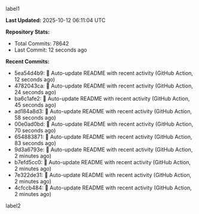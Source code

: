 
label1 
<!-- ACTIVITY_START -->
**Last Updated:** 2025-10-12 06:11:04 UTC

**Repository Stats:**
- Total Commits: 78642
- Last Commit: 12 seconds ago

**Recent Commits:**
- 5ea54d4b9: 🤖 Auto-update README with recent activity (GitHub Action, 12 seconds ago)
- 4782043ca: 🤖 Auto-update README with recent activity (GitHub Action, 24 seconds ago)
- ba6c1afe2: 🤖 Auto-update README with recent activity (GitHub Action, 45 seconds ago)
- ad184a8d3: 🤖 Auto-update README with recent activity (GitHub Action, 58 seconds ago)
- 00e0ad0bd: 🤖 Auto-update README with recent activity (GitHub Action, 70 seconds ago)
- 654883871: 🤖 Auto-update README with recent activity (GitHub Action, 83 seconds ago)
- 9d3a6793e: 🤖 Auto-update README with recent activity (GitHub Action, 2 minutes ago)
- b7efd5cc0: 🤖 Auto-update README with recent activity (GitHub Action, 2 minutes ago)
- 7e322de31: 🤖 Auto-update README with recent activity (GitHub Action, 2 minutes ago)
- 4cfccb484: 🤖 Auto-update README with recent activity (GitHub Action, 2 minutes ago)
<!-- ACTIVITY_END -->

label2
